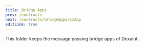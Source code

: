 ```yaml
---
title: Bridge Apps
prev: /contracts
next: /contracts/bridgeApps/LzApp
editLink: true
---
```


This folder keeps the message passing bridge apps of Dexalot.
